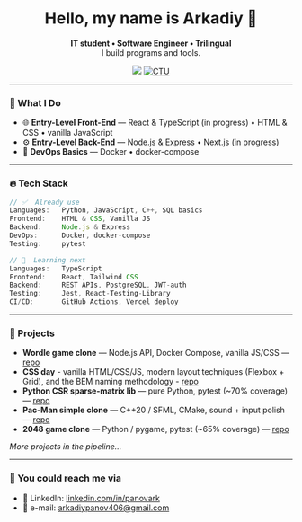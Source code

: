 <h1 align="center">Hello, my name is Arkadiy 👋</h1>

<p align="center">
  <b>IT student • Software Engineer • Trilingual</b><br>
  I build programs and tools.
</p>

<p align="center">
  <a href="https://www.linkedin.com/in/panovark" target="_blank"><img src="https://img.shields.io/badge/LinkedIn-%230077B5.svg?style=for-the-badge&logo=linkedin&logoColor=white"/></a>
  <a href="https://www.cvut.cz/en" target="_blank"><img alt="CTU" src="https://img.shields.io/badge/CTU WEBSITE-004B8D?style=for-the-badge&logoColor=white"/></a>
</p>

---

### 🧠 What I Do

- 🌐 **Entry-Level Front-End** — React & TypeScript (in progress) • HTML & CSS • vanilla JavaScript
- ⚙️ **Entry-Level Back-End** — Node.js & Express • Next.js (in progress)
- 🔧 **DevOps Basics** — Docker • docker-compose

---

### 🔥 Tech Stack

```ts
// ✅  Already use
Languages:   Python, JavaScript, C++, SQL basics
Frontend:    HTML & CSS, Vanilla JS
Backend:     Node.js & Express
DevOps:      Docker, docker-compose
Testing:     pytest

// 🚧  Learning next
Languages:   TypeScript
Frontend:    React, Tailwind CSS
Backend:     REST APIs, PostgreSQL, JWT-auth
Testing:     Jest, React-Testing-Library
CI/CD:       GitHub Actions, Vercel deploy
```

---

### 🚀 Projects

- **Wordle game clone** — Node.js API, Docker Compose, vanilla JS/CSS — [repo](https://github.com/panovark/wordle-copy)
- **CSS day** - vanilla HTML/CSS/JS, modern layout techniques (Flexbox + Grid), and the BEM naming methodology - [repo](https://github.com/panovark/fem-css-foundations)
- **Python CSR sparse-matrix lib** — pure Python, pytest (~70% coverage) — [repo](https://github.com/panovark/CSR_Matrix_Implementation)
- **Pac-Man simple clone** — C++20 / SFML, CMake, sound + input polish — [repo](https://github.com/panovark/pacman)
- **2048 game clone** — Python / pygame, pytest (~65% coverage) — [repo](https://github.com/panovark/2048_game)

*More projects in the pipeline…*

---

### 💬 You could reach me via

- 💼 LinkedIn: [linkedin.com/in/panovark](https://linkedin.com/in/panovark)
- 📨 e-mail: arkadiypanov406@gmail.com

